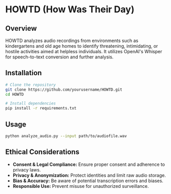 # HOWTD (How Was Their Day)

## Overview
HOWTD analyzes audio recordings from environments such as kindergartens and old age homes to identify threatening, intimidating, or hostile activities aimed at helpless individuals. It utilizes OpenAI's Whisper for speech-to-text conversion and further analysis.

## Installation
```bash
# Clone the repository
git clone https://github.com/yourusername/HOWTD.git
cd HOWTD

# Install dependencies
pip install -r requirements.txt
```

## Usage
```bash
python analyze_audio.py --input path/to/audiofile.wav
```

## Ethical Considerations
- **Consent & Legal Compliance:** Ensure proper consent and adherence to privacy laws.
- **Privacy & Anonymization:** Protect identities and limit raw audio storage.
- **Bias & Accuracy:** Be aware of potential transcription errors and biases.
- **Responsible Use:** Prevent misuse for unauthorized surveillance.

<!--## License
TBD

## Contact
For questions or contributions, reach out at [TBD].-->

